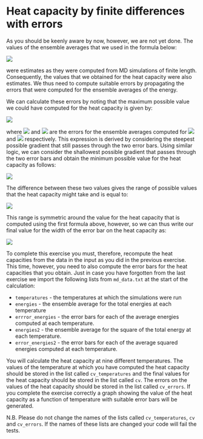 # Heat capacity by finite differences with errors

As you should be keenly aware by now, however, we are not yet done.  The values of the ensemble averages that we used in the formula below:

![](https://render.githubusercontent.com/render/math?math=C_v\left(\frac{T_1%2BT_2}{2}\right)=\left(\frac{\partial\E}{\partial\T}\right)_{T=\frac{T_1%2BT_2}{2}}\approx\frac{\langle\E\rangle(T_2)-\langle\E\rangle(T_1)}{T_2-T_1})

were estimates as they were computed from MD simulations of finite length.  Consequently, the values that we obtained for the heat capacity were also estimates.  We thus need to compute suitable errors by propagating the errors that were computed for the ensemble averages of the energy.

We can calculate these errors by noting that the maximum possible value we could have computed for the heat capacity is given by: 

![](https://render.githubusercontent.com/render/math?math=C_v^\textrm{max}\left(\frac{T_1%2BT_2}{2}\right)=\frac{(\langle\E\rangle(T_2)%2B\Delta\E_2)-(\langle\E\rangle(T_1)-\Delta\E_1)}{T_2-T_1})

where ![](https://render.githubusercontent.com/render/math?math=\Delta\E_2) and ![](https://render.githubusercontent.com/render/math?math=\Delta\E_1) are the errors for the ensemble averages computed for ![](https://render.githubusercontent.com/render/math?math=T_2) and ![](https://render.githubusercontent.com/render/math?math=T_1) respectively.  This expression is derived by considering the steepest possible gradient that still passes through the two error bars.  Using similar logic, we can consider the shallowest possible gradient that passes through the two error bars and obtain the minimum possible value for the heat capacity as follows:

![](https://render.githubusercontent.com/render/math?math=C_v^\textrm{min}\left(\frac{T_1%2BT_2}{2}\right)=\frac{(\langle\E\rangle(T_2)-\Delta\E_2)-(\langle\E\rangle(T_1)%2B\Delta\E_1)}{T_2-T_1})

The difference between these two values gives the range of possible values that the heat capacity might take and is equal to:

![](https://render.githubusercontent.com/render/math?math=C_v^\textrm{max}\left(\frac{T_1%2BT_2}{2}\right)-C_v^\textrm{min}\left(\frac{T_1%2BT_2}{2}\right)=2\frac{\Delta\E_2%2B\Delta\E_1}{T_2-T_1})

This range is symmetric around the value for the heat capacity that is computed using the first formula above, however, so we can thus write our final value for the width of the error bar on the heat capacity as:

![](https://render.githubusercontent.com/render/math?math=\Delta\C_v\left(\frac{T_1%2BT_2}{2}\right)=\frac{\Delta\E_2-\Delta\E_1}{T_2-T_1})

To complete this exercise you must, therefore, recompute the heat capacities from the data in the input as you did in the previous exercise.  This time, however, you need to also compute the error bars for the heat capacities that you obtain.  Just in case you have forgotten from the last exercise we import the following lists from `md_data.txt` at the start of the calculation:

* `temperatures` - the temperatures at which the simulations were run
* `energies` - the ensemble average for the total energies at each temperature
* `errror_energies` - the error bars for each of the average energies computed at each temperature.
* `energies2` - the ensemble average for the square of the total energy at each temperature.
* `error_energies2` - the error bars for each of the average squared energies computed at each temperature. 
 
You will calculate the heat capacity at nine different temperatures.  The values of the temperature at which you have computed the heat capacity should be stored in the list called `cv_temperatures` and the final values for the heat capacity should be stored in the list called `cv`.  The errors on the values of the heat capacity should be stored in the list called `cv_errors`.  If you complete the exercise correctly a graph showing the value of the heat capacity as a function of temperature with suitable error bars will be generated. 

N.B.  Please do not change the names of the lists called  `cv_temperatures`, `cv` and `cv_errors`.  If the names of these lists are changed your code will fail the tests.


